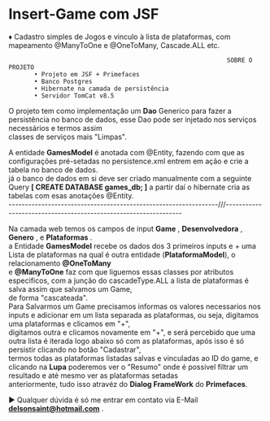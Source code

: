 # Insert-Game com JSF
♦ Cadastro simples de Jogos e vinculo à lista de plataformas, com mapeamento @ManyToOne e @OneToMany, Cascade.ALL etc.


                                                                SOBRE O PROJETO
           • Projeto em JSF + Primefaces
           • Banco Postgres
           • Hibernate na camada de persistência 
           • Servidor TomCat v8.5
           
           
O projeto tem como implementação um **Dao** Generico para fazer a persistência no banco de dados, esse Dao pode ser injetado nos serviços necessários e termos assim  
classes de serviços mais "Limpas".  

A entidade **GamesModel** é anotada com @Entity, fazendo com que as configurações pré-setadas no persistence.xml entrem em ação e crie a tabela no banco de dados.  
já o banco de dados em si deve ser criado manualmente com a seguinte Query **[ CREATE DATABASE games_db; ]** a partir daí o hibernate cria as tabelas com esas anotações @Entity.  
----------------------------------------------------------------///----------------------------------------------------------------
                  
Na camada web temos os campos de input **Game** , **Desenvolvedora** , **Genero** , e **Plataformas** .  
a Entidade **GamesModel** recebe os dados dos 3 primeiros inputs e + uma Lista de plataformas na qual é outra entidade (**PlataformaModel**), o relacionamento **@OneToMany**  
e **@ManyToOne** faz com que liguemos essas classes por atributos especificos, com a junção do cascadeType.ALL a lista de plataformas é salva assim que salvamos um Game,  
de forma "cascateada".  
Para Salvarmos um Game precisamos informas os valores necessarios nos inputs e adicionar em um lista separada as plataformas, ou seja, digitamos uma plataformas e clicamos em "+",  
digitamos outra e clicamos novamente em "+", e será percebido que uma outra lista é iterada logo abaixo só com as plataformas, após isso é só persistir clicando no botão "Cadastrar",  
termos todas as plataformas listadas salvas e vinculadas ao ID do game, e clicando na **Lupa** poderemos ver o "Resumo" onde é possivel filtrar um resultado e até mesmo ver as plataformas setadas  
anteriormente, tudo isso atravéz do **Dialog FrameWork** do **Primefaces**.



► Qualquer dúvida é só me entrar em contato via E-Mail **delsonsaint@hotmail.com** .  



           
           
                       

